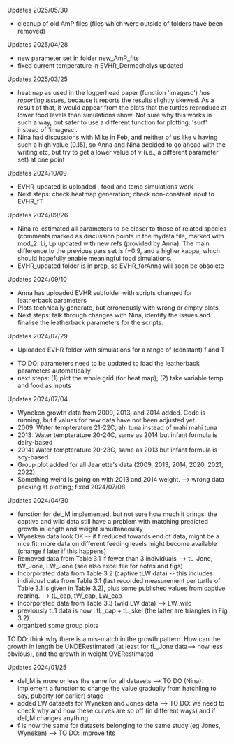 Updates 2025/05/30
* cleanup of old AmP files (files which were outside of folders have been removed)

Updates 2025/04/28
* new parameter set in folder new_AmP_fits
* fixed current temperature in EVHR_Dermochelys updated

Updates 2025/03/25
* heatmap as used in the loggerhead paper (function 'imagesc') _has reporting issues_, because it reports the results slightly skewed. As a result of that, it would appear from the plots that the turtles reproduce at lower food levels than simulations show. Not sure why this works in such a way, but safer to use a different function for plotting: 'surf' instead of 'imagesc'.
* Nina had discussions with Mike in Feb, and neither of us like v having such a high value (0.15), so Anna and Nina decided to go ahead with the writing etc, but try to get a lower value of v (i.e., a different parameter set) at one point

Updates 2024/10/09
* EVHR_updated is uploaded , food and temp simulations work
* Next steps: check heatmap generation; check non-constant input to EVHR_fT

Updates 2024/09/26
* Nina re-estimated all parameters to be closer to those of related species (comments marked as discussion points in the mydata file, marked with mod_2. Li, Lp updated with new refs (provided by Anna). The main difference to the previous pars set is f=0.9, and a higher kappa, which should hopefully enable meaningful food simulations.
* EVHR_updated folder is in prep, so EVHR_forAnna will soon be obsolete

Updates 2024/09/10
* Anna has uploaded EVHR subfolder with scripts changed for leatherback parameters
* Plots technically generate, but erroneously with wrong or empty plots.
* Next steps: talk through changes with Nina, identify the issues and finalise the leatherback parameters for the scripts.

Updates 2024/07/29
* Uploaded EVHR folder with simulations for a range of (constant) f and T 
- TO DO: parameters need to be updated to load the leatherback parameters automatically
- next steps: (1) plot the whole grid (for heat map); (2) take variable temp and food as inputs

Updates 2024/07/04
* Wyneken growth data from 2009, 2013, and 2014 added. Code is running, but f values for new data have not been adjusted yet.
* 2009: Water tempterature 21-22C, ahi tuna instead of mahi mahi tuna
* 2013: Water tempterature 20-24C, same as 2014 but infant formula is dairy-based
* 2014: Water tempterature 20-23C, same as 2013 but infant formula is soy-based
* Group plot added for all Jeanette's data (2009, 2013, 2014, 2020, 2021, 2022).
* Something weird is going on with 2013 and 2014 weight.  --> wrong data packing at plotting; fixed 2024/07/08

Updates 2024/04/30
* function for del_M implemented, but not sure how much it brings: the captive and wild data still have a problem with matching predicted growth in length and weight simultaneously
* Wyneken data look OK -- if f reduced towards end of data, might be a nice fit; more data on different feeding levels might become available (change f later if this happens)
* Removed data from Table 3.1 if fewer than 3 individuals --> tL_Jone, tW_Jone, LW_Jone (see also excel file for notes and figs)
* Incorporated data from Table 3.2 (captive tLW data) -- this includes individual data from Table 3.1 (last recorded measurement per turtle of Table 3.1 is given in Table 3.2), plus some published values from captive rearing. --> tL_cap, tW_cap, LW_cap 
* Incorporated data from Table 3.3 (wild LW data) --> LW_wild
* previously tL1 data is now : tL_cap + tL_skel (the latter are triangles in Fig 3.2)
* organized some group plots

TO DO: think why there is a mis-match in the growth pattern. How can the growth in length be UNDERestimated (at least for tL_Jone data--> now less obvious), and the growth in weight OVERestimated


Updates 2024/01/25
* del_M is more or less the same for all datasets --> TO DO (Nina): implement a function to change the value gradually from hatchling to say, puberty (or earlier) stage
* added LW datasets for Wyneken and Jones data --> TO DO: we need to check why and how these curves are so off (in different ways) and if del_M changes anything.
* f is now the same for datasets belonging to the same study (eg Jones, Wyneken) --> TO DO: improve fits
  
